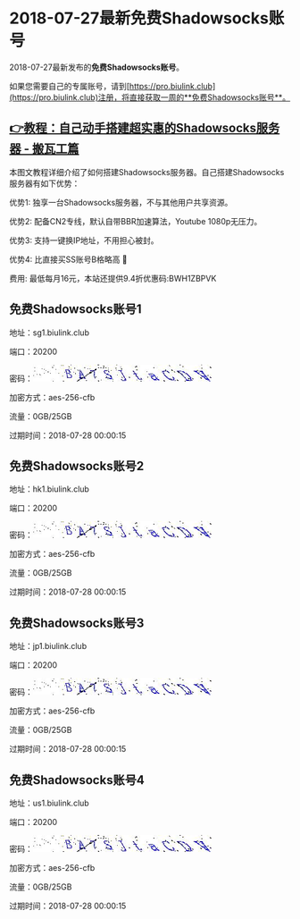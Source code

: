 # 2018-07-27最新**免费Shadowsocks账号**

2018-07-27最新发布的**免费Shadowsocks账号**。

如果您需要自己的专属账号，请到[https://pro.biulink.club](https://pro.biulink.club)注册，将直接获取一周的**免费Shadowsocks账号**。

## [👉教程：自己动手搭建超实惠的Shadowsocks服务器 - 搬瓦工篇](https://github.com/Biulink/ShadowsocksTutorials/blob/master/%E6%95%99%E6%82%A8%E8%87%AA%E5%B7%B1%E5%8A%A8%E6%89%8B%E6%90%AD%E5%BB%BA%E8%B6%85%E5%AE%9E%E6%83%A0%E7%9A%84Shadowsocks%E6%9C%8D%E5%8A%A1%E5%99%A8%20-%20%E6%90%AC%E7%93%A6%E5%B7%A5%E7%AF%87.md)
  
  本图文教程详细介绍了如何搭建Shadowsocks服务器。自己搭建Shadowsocks服务器有如下优势：

  优势1: 独享一台Shadowsocks服务器，不与其他用户共享资源。

  优势2: 配备CN2专线，默认自带BBR加速算法，Youtube 1080p无压力。

  优势3: 支持一键换IP地址，不用担心被封。

  优势4: 比直接买SS账号B格略高 🙂

  费用: 最低每月16元，本站还提供9.4折优惠码:BWH1ZBPVK  
## 免费Shadowsocks账号1

地址：sg1.biulink.club

端口：20200

密码：![免费Shadowsocks账号密码](../password/26bcce04-4721-4ae6-a5b4-c66880b53534.jpg)

加密方式：aes-256-cfb

流量：0GB/25GB

过期时间：2018-07-28 00:00:15

## 免费Shadowsocks账号2

地址：hk1.biulink.club

端口：20200

密码：![免费Shadowsocks账号密码](../password/26bcce04-4721-4ae6-a5b4-c66880b53534.jpg)

加密方式：aes-256-cfb

流量：0GB/25GB

过期时间：2018-07-28 00:00:15

## 免费Shadowsocks账号3

地址：jp1.biulink.club

端口：20200

密码：![免费Shadowsocks账号密码](../password/26bcce04-4721-4ae6-a5b4-c66880b53534.jpg)

加密方式：aes-256-cfb

流量：0GB/25GB

过期时间：2018-07-28 00:00:15

## 免费Shadowsocks账号4

地址：us1.biulink.club

端口：20200

密码：![免费Shadowsocks账号密码](../password/26bcce04-4721-4ae6-a5b4-c66880b53534.jpg)

加密方式：aes-256-cfb

流量：0GB/25GB

过期时间：2018-07-28 00:00:15

